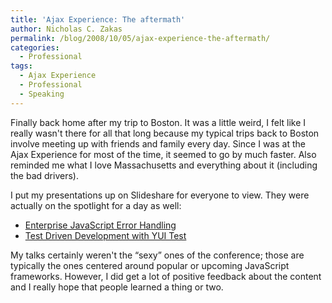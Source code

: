 ```yaml
---
title: 'Ajax Experience: The aftermath'
author: Nicholas C. Zakas
permalink: /blog/2008/10/05/ajax-experience-the-aftermath/
categories:
  - Professional
tags:
  - Ajax Experience
  - Professional
  - Speaking
---
```

Finally back home after my trip to Boston. It was a little weird, I felt like I really wasn't there for all that long because my typical trips back to Boston involve meeting up with friends and family every day. Since I was at the Ajax Experience for most of the time, it seemed to go by much faster. Also reminded me what I love Massachusetts and everything about it (including the bad drivers).

I put my presentations up on Slideshare for everyone to view. They were actually on the spotlight for a day as well:

  * [Enterprise JavaScript Error Handling][1]
  * [Test Driven Development with YUI Test][2]

My talks certainly weren't the &#8220;sexy&#8221; ones of the conference; those are typically the ones centered around popular or upcoming JavaScript frameworks. However, I did get a lot of positive feedback about the content and I really hope that people learned a thing or two.

 [1]: http://www.slideshare.net/nzakas/enterprise-javascript-error-handling-presentation/
 [2]: http://www.slideshare.net/nzakas/test-driven-development-with-yui-test-presentation
